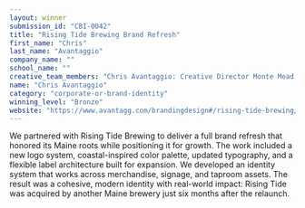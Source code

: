 ```yaml
---
layout: winner
submission_id: "CBI-0042"
title: "Rising Tide Brewing Brand Refresh"
first_name: "Chris"
last_name: "Avantaggio"
company_name: ""
school_name: ""
creative_team_members: "Chris Avantaggio: Creative Director Monte Mead: Illustrator"
name: "Chris Avantaggio"
category: "corporate-or-brand-identity"
winning_level: "Bronze"
website: "https://www.avantagg.com/brandingdesign#/rising-tide-brewing/"
---
```


We partnered with Rising Tide Brewing to deliver a full brand refresh that honored its Maine roots while positioning it for growth. The work included a new logo system, coastal-inspired color palette, updated typography, and a flexible label architecture built for expansion. We developed an identity system that works across merchandise, signage, and taproom assets. The result was a cohesive, modern identity with real-world impact: Rising Tide was acquired by another Maine brewery just six months after the relaunch.
